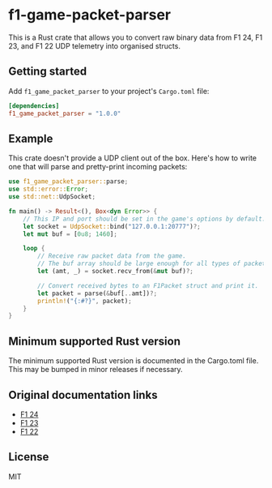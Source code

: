 # f1-game-packet-parser

This is a Rust crate that allows you to convert raw binary data from F1 24, F1 23, and F1 22 UDP telemetry into organised structs.

## Getting started

Add `f1_game_packet_parser` to your project's `Cargo.toml` file:

```toml
[dependencies]
f1_game_packet_parser = "1.0.0"
```

## Example

This crate doesn't provide a UDP client out of the box. Here's how to write one that will parse and pretty-print incoming packets:

```rust
use f1_game_packet_parser::parse;
use std::error::Error;
use std::net::UdpSocket;

fn main() -> Result<(), Box<dyn Error>> {
    // This IP and port should be set in the game's options by default.
    let socket = UdpSocket::bind("127.0.0.1:20777")?;
    let mut buf = [0u8; 1460];

    loop {
        // Receive raw packet data from the game.
        // The buf array should be large enough for all types of packets.
        let (amt, _) = socket.recv_from(&mut buf)?;

        // Convert received bytes to an F1Packet struct and print it.
        let packet = parse(&buf[..amt])?;
        println!("{:#?}", packet);
    }
}
```

## Minimum supported Rust version

The minimum supported Rust version is documented in the Cargo.toml file. This may be bumped in minor releases if necessary.

## Original documentation links

- [F1 24](https://forums.ea.com/discussions/f1-24-general-discussion-en/f1-24-udp-specification/8369125)
- [F1 23](https://forums.ea.com/discussions/f1-23-en/f1-23-udp-specification/8390745)
- [F1 22](https://forums.ea.com/discussions/f1-games-franchise-discussion-en/f1-22-udp-specification/8418392)

## License

MIT

